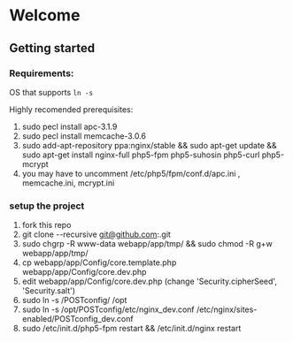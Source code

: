 # Welcome

## Getting started

### Requirements:
OS that supports <code>ln -s</code>

Highly recomended prerequisites:
1. sudo pecl install apc-3.1.9
1. sudo pecl install memcache-3.0.6
1. sudo add-apt-repository ppa:nginx/stable && sudo apt-get update && sudo apt-get install nginx-full php5-fpm php5-suhosin php5-curl php5-mcrypt
1. you may have to uncomment /etc/php5/fpm/conf.d/apc.ini , memcache.ini, mcrypt.ini

### setup the project
1. fork this repo
1. git clone --recursive git@github.com:<yourforkrepo>.git
1. sudo chgrp -R www-data webapp/app/tmp/ && sudo chmod -R g+w webapp/app/tmp/
1. cp webapp/app/Config/core.template.php webapp/app/Config/core.dev.php
1. edit webapp/app/Config/core.dev.php (change 'Security.cipherSeed', 'Security.salt')
1. sudo ln -s <full path to where you cloned>/POSTconfig/ /opt
1. sudo ln -s /opt/POSTconfig/etc/nginx_dev.conf /etc/nginx/sites-enabled/POSTconfig_dev.conf
1. sudo /etc/init.d/php5-fpm restart && /etc/init.d/nginx restart
 